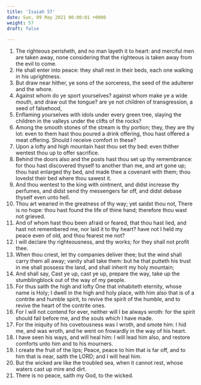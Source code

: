```yaml
---
title: 'Isaiah 57'
date: Sun, 09 May 2021 00:00:01 +0000
weight: 57
draft: false
  
---
```


1. The righteous perisheth, and no man layeth it to heart: and merciful men are taken away, none considering that the righteous is taken away from the evil to come.
2. He shall enter into peace: they shall rest in their beds, each one walking in his uprightness.
3. But draw near hither, ye sons of the sorceress, the seed of the adulterer and the whore.
4. Against whom do ye sport yourselves? against whom make ye a wide mouth, and draw out the tongue? are ye not children of transgression, a seed of falsehood,
5. Enflaming yourselves with idols under every green tree, slaying the children in the valleys under the clifts of the rocks?
6. Among the smooth stones of the stream is thy portion; they, they are thy lot: even to them hast thou poured a drink offering, thou hast offered a meat offering. Should I receive comfort in these?
7. Upon a lofty and high mountain hast thou set thy bed: even thither wentest thou up to offer sacrifice.
8. Behind the doors also and the posts hast thou set up thy remembrance: for thou hast discovered thyself to another than me, and art gone up; thou hast enlarged thy bed, and made thee a covenant with them; thou lovedst their bed where thou sawest it.
9. And thou wentest to the king with ointment, and didst increase thy perfumes, and didst send thy messengers far off, and didst debase thyself even unto hell.
10. Thou art wearied in the greatness of thy way; yet saidst thou not, There is no hope: thou hast found the life of thine hand; therefore thou wast not grieved.
11. And of whom hast thou been afraid or feared, that thou hast lied, and hast not remembered me, nor laid it to thy heart? have not I held my peace even of old, and thou fearest me not?
12. I will declare thy righteousness, and thy works; for they shall not profit thee.
13. When thou criest, let thy companies deliver thee; but the wind shall carry them all away; vanity shall take them: but he that putteth his trust in me shall possess the land, and shall inherit my holy mountain;
14. And shall say, Cast ye up, cast ye up, prepare the way, take up the stumblingblock out of the way of my people.
15. For thus saith the high and lofty One that inhabiteth eternity, whose name is Holy; I dwell in the high and holy place, with him also that is of a contrite and humble spirit, to revive the spirit of the humble, and to revive the heart of the contrite ones.
16. For I will not contend for ever, neither will I be always wroth: for the spirit should fail before me, and the souls which I have made.
17. For the iniquity of his covetousness was I wroth, and smote him: I hid me, and was wroth, and he went on frowardly in the way of his heart.
18. I have seen his ways, and will heal him: I will lead him also, and restore comforts unto him and to his mourners.
19. I create the fruit of the lips; Peace, peace to him that is far off, and to him that is near, saith the LORD; and I will heal him.
20. But the wicked are like the troubled sea, when it cannot rest, whose waters cast up mire and dirt.
21. There is no peace, saith my God, to the wicked.
